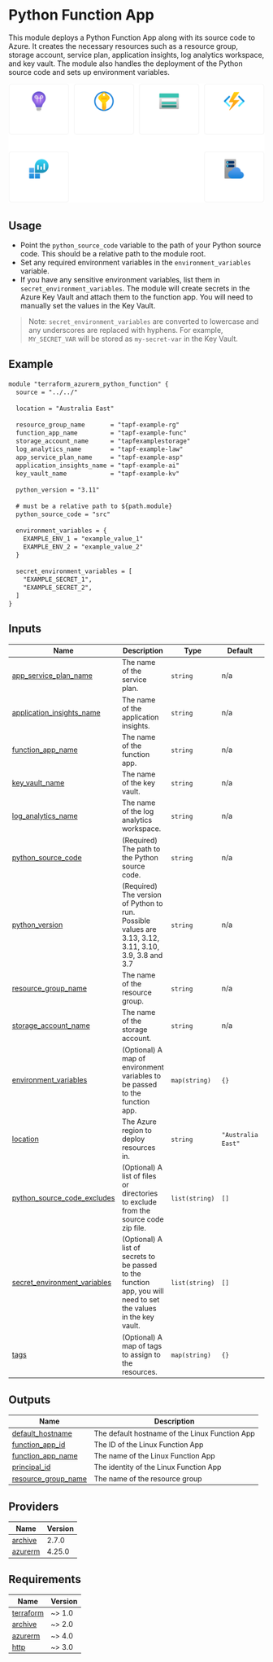 # Python Function App

This module deploys a Python Function App along with its source code to Azure. It creates the necessary resources such as a resource group, storage account, service plan, application insights, log analytics workspace, and key vault. The module also handles the deployment of the Python source code and sets up environment variables.

![](./docs/tapf-test-rg.png)

## Usage
- Point the `python_source_code` variable to the path of your Python source code. This should be a relative path to the module root.
- Set any required environment variables in the `environment_variables` variable.
- If you have any sensitive environment variables, list them in `secret_environment_variables`. The module will create secrets in the Azure Key Vault and attach them to the function app. You will need to manually set the values in the Key Vault.

> Note: `secret_environment_variables` are converted to lowercase and any underscores are replaced with hyphens. For example, `MY_SECRET_VAR` will be stored as `my-secret-var` in the Key Vault.

<!-- BEGIN_TF_DOCS -->


## Example

```hcl
module "terraform_azurerm_python_function" {
  source = "../../"

  location = "Australia East"

  resource_group_name       = "tapf-example-rg"
  function_app_name         = "tapf-example-func"
  storage_account_name      = "tapfexamplestorage"
  log_analytics_name        = "tapf-example-law"
  app_service_plan_name     = "tapf-example-asp"
  application_insights_name = "tapf-example-ai"
  key_vault_name            = "tapf-example-kv"

  python_version = "3.11"

  # must be a relative path to ${path.module}
  python_source_code = "src"

  environment_variables = {
    EXAMPLE_ENV_1 = "example_value_1"
    EXAMPLE_ENV_2 = "example_value_2"
  }

  secret_environment_variables = [
    "EXAMPLE_SECRET_1",
    "EXAMPLE_SECRET_2",
  ]
}
```

## Inputs

| Name | Description | Type | Default | Required |
|------|-------------|------|---------|:--------:|
| <a name="input_app_service_plan_name"></a> [app\_service\_plan\_name](#input\_app\_service\_plan\_name) | The name of the service plan. | `string` | n/a | yes |
| <a name="input_application_insights_name"></a> [application\_insights\_name](#input\_application\_insights\_name) | The name of the application insights. | `string` | n/a | yes |
| <a name="input_function_app_name"></a> [function\_app\_name](#input\_function\_app\_name) | The name of the function app. | `string` | n/a | yes |
| <a name="input_key_vault_name"></a> [key\_vault\_name](#input\_key\_vault\_name) | The name of the key vault. | `string` | n/a | yes |
| <a name="input_log_analytics_name"></a> [log\_analytics\_name](#input\_log\_analytics\_name) | The name of the log analytics workspace. | `string` | n/a | yes |
| <a name="input_python_source_code"></a> [python\_source\_code](#input\_python\_source\_code) | (Required) The path to the Python source code. | `string` | n/a | yes |
| <a name="input_python_version"></a> [python\_version](#input\_python\_version) | (Required) The version of Python to run. Possible values are 3.13, 3.12, 3.11, 3.10, 3.9, 3.8 and 3.7 | `string` | n/a | yes |
| <a name="input_resource_group_name"></a> [resource\_group\_name](#input\_resource\_group\_name) | The name of the resource group. | `string` | n/a | yes |
| <a name="input_storage_account_name"></a> [storage\_account\_name](#input\_storage\_account\_name) | The name of the storage account. | `string` | n/a | yes |
| <a name="input_environment_variables"></a> [environment\_variables](#input\_environment\_variables) | (Optional) A map of environment variables to be passed to the function app. | `map(string)` | `{}` | no |
| <a name="input_location"></a> [location](#input\_location) | The Azure region to deploy resources in. | `string` | `"Australia East"` | no |
| <a name="input_python_source_code_excludes"></a> [python\_source\_code\_excludes](#input\_python\_source\_code\_excludes) | (Optional) A list of files or directories to exclude from the source code zip file. | `list(string)` | `[]` | no |
| <a name="input_secret_environment_variables"></a> [secret\_environment\_variables](#input\_secret\_environment\_variables) | (Optional) A list of secrets to be passed to the function app, you will need to set the values in the key vault. | `list(string)` | `[]` | no |
| <a name="input_tags"></a> [tags](#input\_tags) | (Optional) A map of tags to assign to the resources. | `map(string)` | `{}` | no |

## Outputs

| Name | Description |
|------|-------------|
| <a name="output_default_hostname"></a> [default\_hostname](#output\_default\_hostname) | The default hostname of the Linux Function App |
| <a name="output_function_app_id"></a> [function\_app\_id](#output\_function\_app\_id) | The ID of the Linux Function App |
| <a name="output_function_app_name"></a> [function\_app\_name](#output\_function\_app\_name) | The name of the Linux Function App |
| <a name="output_principal_id"></a> [principal\_id](#output\_principal\_id) | The identity of the Linux Function App |
| <a name="output_resource_group_name"></a> [resource\_group\_name](#output\_resource\_group\_name) | The name of the resource group |

## Providers

| Name | Version |
|------|---------|
| <a name="provider_archive"></a> [archive](#provider\_archive) | 2.7.0 |
| <a name="provider_azurerm"></a> [azurerm](#provider\_azurerm) | 4.25.0 |

## Requirements

| Name | Version |
|------|---------|
| <a name="requirement_terraform"></a> [terraform](#requirement\_terraform) | ~> 1.0 |
| <a name="requirement_archive"></a> [archive](#requirement\_archive) | ~> 2.0 |
| <a name="requirement_azurerm"></a> [azurerm](#requirement\_azurerm) | ~> 4.0 |
| <a name="requirement_http"></a> [http](#requirement\_http) | ~> 3.0 |


<!-- END_TF_DOCS -->
